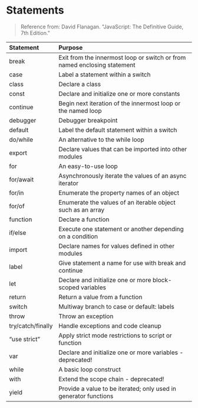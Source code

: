 # Statements

> Reference from: David Flanagan. "JavaScript: The Definitive Guide, 7th Edition."

| Statement	| Purpose |
| :---       | :--- |
| break     | Exit from the innermost loop or switch or from named enclosing statement |
| case      | Label a statement within a switch |
| class     | Declare a class |
| const     | Declare and initialize one or more constants |
| continue  | Begin next iteration of the innermost loop or the named loop |
| debugger  | Debugger breakpoint |
| default   | Label the default statement within a switch |
| do/while  | An alternative to the while loop |
| export    | Declare values that can be imported into other modules |
| for       | An easy-to-use loop |
| for/await | Asynchronously iterate the values of an async iterator |
| for/in    | Enumerate the property names of an object |
| for/of    | Enumerate the values of an iterable object such as an array |
| function  | Declare a function |
| if/else   | Execute one statement or another depending on a condition |
| import    | Declare names for values defined in other modules |
| label     | Give statement a name for use with break and continue |
| let       | Declare and initialize one or more block-scoped variables |
| return    | Return a value from a function |
| switch    | Multiway branch to case or default: labels |
| throw     | Throw an exception |
| try/catch/finally | Handle exceptions and code cleanup |
| “use strict” | Apply strict mode restrictions to script or function |
| var       | Declare and initialize one or more variables - deprecated! |
| while     | A basic loop construct |
| with      | Extend the scope chain - deprecated! |
| yield     | Provide a value to be iterated; only used in generator functions |
